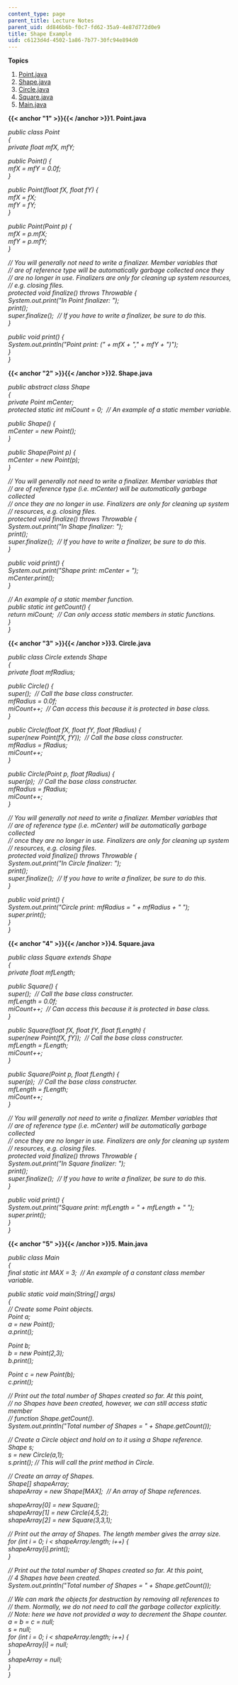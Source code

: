 ```yaml
---
content_type: page
parent_title: Lecture Notes
parent_uid: dd846b6b-f0c7-fd62-35a9-4e87d772d0e9
title: Shape Example
uid: c6123d4d-4502-1a86-7b77-30fc94e894d0
---
```


**Topics**

1.  [Point.java](#1)
2.  [Shape.java](#2)
3.  [Circle.java](#3)
4.  [Square.java](#4)
5.  [Main.java](#5)

**{{< anchor "1" >}}{{< /anchor >}}1\. Point.java**

 _public class Point_  
_{_  
 _private float mfX, mfY;_

 _public Point() {_  
 _mfX = mfY = 0.0f;_  
 _}_

 _public Point(float fX, float fY) {_  
 _mfX = fX;_  
 _mfY = fY;_  
 _}_

 _public Point(Point p) {_  
 _mfX = p.mfX;_  
 _mfY = p.mfY;_  
 _}_

 _// You will generally not need to write a finalizer. Member variables that_  
 _// are of reference type will be automatically garbage collected once they_  
 _// are no longer in use. Finalizers are only for cleaning up system resources,_  
 _// e.g. closing files._  
 _protected void finalize() throws Throwable {_  
 _System.out.print("In Point finalizer: ");_  
 _print();_  
 _super.finalize();  // If you have to write a finalizer, be sure to do this._  
 _}_

 _public void print() {_  
 _System.out.println("Point print: (" + mfX + "," + mfY + ")");_  
 _}_  
_}_

**{{< anchor "2" >}}{{< /anchor >}}2\. Shape.java**

 _public abstract class Shape_  
_{_  
 _private Point mCenter;_  
 _protected static int miCount = 0;  // An example of a static member variable._

 _public Shape() {_  
 _mCenter = new Point();_  
 _}_

 _public Shape(Point p) {_  
 _mCenter = new Point(p);_  
 _}_

 _// You will generally not need to write a finalizer. Member variables that_  
 _// are of reference type (i.e. mCenter) will be automatically garbage collected_  
 _// once they are no longer in use. Finalizers are only for cleaning up system_  
 _// resources, e.g. closing files._  
 _protected void finalize() throws Throwable {_  
 _System.out.print("In Shape finalizer: ");_  
 _print();_  
 _super.finalize();  // If you have to write a finalizer, be sure to do this._  
 _}_

 _public void print() {_  
 _System.out.print("Shape print: mCenter = ");_  
 _mCenter.print();_  
 _}_

 _// An example of a static member function._  
 _public static int getCount() {_  
 _return miCount;  // Can only access static members in static functions._  
 _}_  
_}_

**{{< anchor "3" >}}{{< /anchor >}}3\. Circle.java**

 _public class Circle extends Shape_  
_{_  
 _private float mfRadius;_

 _public Circle() {_  
 _super();  // Call the base class constructer._  
 _mfRadius = 0.0f;_  
 _miCount++;  // Can access this because it is protected in base class._  
 _}_

 _public Circle(float fX, float fY, float fRadius) {_  
 _super(new Point(fX, fY));  // Call the base class constructer._  
 _mfRadius = fRadius;_  
 _miCount++;_  
 _}_

 _public Circle(Point p, float fRadius) {_  
 _super(p);  // Call the base class constructer._  
 _mfRadius = fRadius;_  
 _miCount++;_  
 _}_

 _// You will generally not need to write a finalizer. Member variables that_  
 _// are of reference type (i.e. mCenter) will be automatically garbage collected_  
 _// once they are no longer in use. Finalizers are only for cleaning up system_  
 _// resources, e.g. closing files._  
 _protected void finalize() throws Throwable {_  
 _System.out.print("In Circle finalizer: ");_  
 _print();_  
 _super.finalize();  // If you have to write a finalizer, be sure to do this._  
 _}_

 _public void print() {_  
 _System.out.print("Circle print: mfRadius = " + mfRadius + " ");_  
 _super.print();_  
 _}_  
_}_

**{{< anchor "4" >}}{{< /anchor >}}4\. Square.java**

 _public class Square extends Shape_  
_{_  
 _private float mfLength;_

 _public Square() {_  
 _super();  // Call the base class constructer._  
 _mfLength = 0.0f;_  
 _miCount++;  // Can access this because it is protected in base class._  
 _}_

 _public Square(float fX, float fY, float fLength) {_  
 _super(new Point(fX, fY));  // Call the base class constructer._  
 _mfLength = fLength;_  
 _miCount++;_  
 _}_

 _public Square(Point p, float fLength) {_  
 _super(p);  // Call the base class constructer._  
 _mfLength = fLength;_  
 _miCount++;_  
 _}_

 _// You will generally not need to write a finalizer. Member variables that_  
 _// are of reference type (i.e. mCenter) will be automatically garbage collected_  
 _// once they are no longer in use. Finalizers are only for cleaning up system_  
 _// resources, e.g. closing files._  
 _protected void finalize() throws Throwable {_  
 _System.out.print("In Square finalizer: ");_  
 _print();_  
 _super.finalize();  // If you have to write a finalizer, be sure to do this._  
 _}_

 _public void print() {_  
 _System.out.print("Square print: mfLength = " + mfLength + " ");_  
 _super.print();_  
 _}_  
_}_

**{{< anchor "5" >}}{{< /anchor >}}5\. Main.java**

 _public class Main_  
_{_  
 _final static int MAX = 3;  // An example of a constant class member variable._

 _public static void main(String\[\] args)_  
 _{_  
 _// Create some Point objects._  
 _Point a;_  
 _a = new Point();_  
 _a.print();_

 _Point b;_  
 _b = new Point(2,3);_  
 _b.print();_

 _Point c = new Point(b);_  
 _c.print();_

 _// Print out the total number of Shapes created so far. At this point,_  
 _// no Shapes have been created, however, we can still access static member_  
 _// function Shape.getCount()._  
 _System.out.println("Total number of Shapes = " + Shape.getCount());_

 _// Create a Circle object and hold on to it using a Shape reference._  
 _Shape s;_  
 _s = new Circle(a,1);_  
 _s.print(); // This will call the print method in Circle._

 _// Create an array of Shapes._  
 _Shape\[\] shapeArray;_  
 _shapeArray = new Shape\[MAX\];  // An array of Shape references._

 _shapeArray\[0\] = new Square();_  
 _shapeArray\[1\] = new Circle(4,5,2);_  
 _shapeArray\[2\] = new Square(3,3,1);_

 _// Print out the array of Shapes. The length member gives the array size._  
 _for (int i = 0; i < shapeArray.length; i++) {_  
 _shapeArray\[i\].print();_  
 _}_

 _// Print out the total number of Shapes created so far. At this point,_  
 _// 4 Shapes have been created._  
 _System.out.println("Total number of Shapes = " + Shape.getCount());_

 _// We can mark the objects for destruction by removing all references to_  
 _// them. Normally, we do not need to call the garbage collector explicitly._  
 _// Note: here we have not provided a way to decrement the Shape counter._  
 _a = b = c = null;_  
 _s = null;_  
 _for (int i = 0; i < shapeArray.length; i++) {_  
 _shapeArray\[i\] = null;_  
 _}_  
 _shapeArray = null;_  
 _}_  
_}_